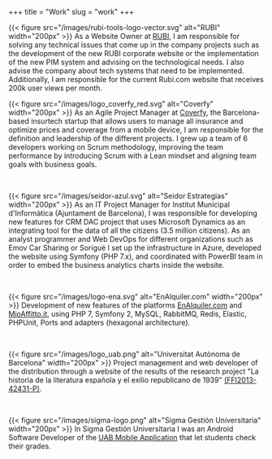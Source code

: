 +++
title = "Work"
slug = "work"
+++

{{< figure src="/images/rubi-tools-logo-vector.svg" alt="RUBI" width="200px" >}}
As a Website Owner at [RUBI](https://www.rubi.com/), I am responsible for solving any technical issues that come up in the company projects such as the development of the new RUBI corporate website or the implementation of the new PIM system and advising on the technological needs. I also advise the company about tech systems that need to be implemented.
Additionally, I am responsible for the current Rubi.com website that receives 200k user views per month.



{{< figure src="/images/logo_coverfy_red.svg" alt="Coverfy" width="200px" >}}
As an Agile Project Manager at [Coverfy](https://www.coverfy.com/), the Barcelona-based insurtech startup that allows users to manage all insurance and optimize prices and coverage from a mobile device, I am responsible for the definition and leadership of the different projects.
I grew up a team of 6 developers working on Scrum methodology, improving the team performance by introducing Scrum with a Lean mindset and aligning team goals with business goals.

 

{{< figure src="/images/seidor-azul.svg" alt="Seidor Estrategias" width="200px" >}}
As an IT Project Manager for Institut Municipal d'Informàtica (Ajuntament de Barcelona), I was responsible for developing new features for CRM DAC project that uses Microsoft Dynamics as an integrating tool for the data of all the citizens (3.5 million citizens).
As an analyst programmer and Web DevOps for different organizations such as Emov Car Sharing or Sorigué I set up the infrastructure in Azure, developed the website using Symfony (PHP 7.x), and coordinated with PowerBI team in order to embed the business analytics charts inside the website.

 

{{< figure src="/images/logo-ena.svg" alt="EnAlquiler.com" width="200px" >}}
Development of new features of the platforms [EnAlquiler.com](https://www.enalquiler.com/) and [MioAffitto.it](https://www.mioaffitto.it/), using PHP 7, Symfony 2, MySQL, RabbitMQ, Redis, Elastic, PHPUnit, Ports and adapters (hexagonal architecture).

 

{{< figure src="/images/logo_uab.png" alt="Universitat Autònoma de Barcelona" width="200px" >}} 
Project management and web developer of the distribution through a website of the results of the research project "La historia de la literatura española y el exilio republicano de 1939" [(FFI2013-42431-P)](https://portalrecerca.uab.cat/en/projects/la-historia-de-la-literatura-espa%C3%B1ola-exilio-republicano-de-1939-).  

 

{{< figure src="/images/sigma-logo.png" alt="Sigma Gestión Universitaria" width="200px" >}}
In Sigma Gestión Universitaria I was an Android Software Developer of the [UAB Mobile Application](https://www.sigmaaie.org/es/noticia/la-aplicacion-consulta-de-notas-sigma-para-android-ahora-en-la-uab) that let students check their grades.